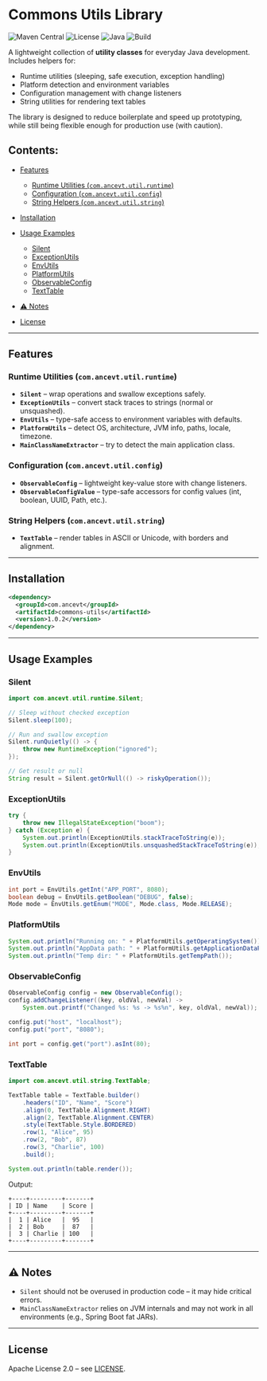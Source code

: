# Commons Utils Library

![Maven Central](https://img.shields.io/maven-central/v/com.ancevt.util/commons)
![License](https://img.shields.io/badge/License-Apache%202.0-blue.svg)
![Java](https://img.shields.io/badge/Java-8%2B-brightgreen)
![Build](https://img.shields.io/badge/build-passing-success)

A lightweight collection of **utility classes** for everyday Java development. Includes helpers for:

* Runtime utilities (sleeping, safe execution, exception handling)
* Platform detection and environment variables
* Configuration management with change listeners
* String utilities for rendering text tables

The library is designed to reduce boilerplate and speed up prototyping, while still being flexible enough for production use (with caution).

## Contents:

* [ Features](#-features)

    * [Runtime Utilities (`com.ancevt.util.runtime`)](#runtime-utilities-comancevtutilruntime)
    * [Configuration (`com.ancevt.util.config`)](#configuration-comancevtutilconfig)
    * [String Helpers (`com.ancevt.util.string`)](#string-helpers-comancevtutilstring)
* [ Installation](#-installation)
* [ Usage Examples](#-usage-examples)

    * [Silent](#silent)
    * [ExceptionUtils](#exceptionutils)
    * [EnvUtils](#envutils)
    * [PlatformUtils](#platformutils)
    * [ObservableConfig](#observableconfig)
    * [TextTable](#texttable)
* [⚠️ Notes](#-notes)
* [ License](#-license)


---

## Features

### Runtime Utilities (`com.ancevt.util.runtime`)

* **`Silent`** – wrap operations and swallow exceptions safely.
* **`ExceptionUtils`** – convert stack traces to strings (normal or unsquashed).
* **`EnvUtils`** – type-safe access to environment variables with defaults.
* **`PlatformUtils`** – detect OS, architecture, JVM info, paths, locale, timezone.
* **`MainClassNameExtractor`** – try to detect the main application class.

### Configuration (`com.ancevt.util.config`)

* **`ObservableConfig`** – lightweight key-value store with change listeners.
* **`ObservableConfigValue`** – type-safe accessors for config values (int, boolean, UUID, Path, etc.).

### String Helpers (`com.ancevt.util.string`)

* **`TextTable`** – render tables in ASCII or Unicode, with borders and alignment.

---

## Installation

```xml
<dependency>
  <groupId>com.ancevt</groupId>
  <artifactId>commons-utils</artifactId>
  <version>1.0.2</version>
</dependency>
```

---

## Usage Examples

### Silent

```java
import com.ancevt.util.runtime.Silent;

// Sleep without checked exception
Silent.sleep(100);

// Run and swallow exception
Silent.runQuietly(() -> {
    throw new RuntimeException("ignored");
});

// Get result or null
String result = Silent.getOrNull(() -> riskyOperation());
```

### ExceptionUtils

```java
try {
    throw new IllegalStateException("boom");
} catch (Exception e) {
    System.out.println(ExceptionUtils.stackTraceToString(e));
    System.out.println(ExceptionUtils.unsquashedStackTraceToString(e));
}
```

### EnvUtils

```java
int port = EnvUtils.getInt("APP_PORT", 8080);
boolean debug = EnvUtils.getBoolean("DEBUG", false);
Mode mode = EnvUtils.getEnum("MODE", Mode.class, Mode.RELEASE);
```

### PlatformUtils

```java
System.out.println("Running on: " + PlatformUtils.getOperatingSystem());
System.out.println("AppData path: " + PlatformUtils.getApplicationDataPath());
System.out.println("Temp dir: " + PlatformUtils.getTempPath());
```

### ObservableConfig

```java
ObservableConfig config = new ObservableConfig();
config.addChangeListener((key, oldVal, newVal) ->
    System.out.printf("Changed %s: %s -> %s%n", key, oldVal, newVal));

config.put("host", "localhost");
config.put("port", "8080");

int port = config.get("port").asInt(80);
```

### TextTable

```java
import com.ancevt.util.string.TextTable;

TextTable table = TextTable.builder()
    .headers("ID", "Name", "Score")
    .align(0, TextTable.Alignment.RIGHT)
    .align(2, TextTable.Alignment.CENTER)
    .style(TextTable.Style.BORDERED)
    .row(1, "Alice", 95)
    .row(2, "Bob", 87)
    .row(3, "Charlie", 100)
    .build();

System.out.println(table.render());
```

Output:

```
+----+---------+-------+
| ID | Name    | Score |
+----+---------+-------+
|  1 | Alice   |  95   |
|  2 | Bob     |  87   |
|  3 | Charlie | 100   |
+----+---------+-------+
```

---

## ⚠️ Notes

* `Silent` should not be overused in production code – it may hide critical errors.
* `MainClassNameExtractor` relies on JVM internals and may not work in all environments (e.g., Spring Boot fat JARs).

---

## License

Apache License 2.0 – see [LICENSE](LICENSE).

